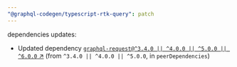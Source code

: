 ```yaml
---
"@graphql-codegen/typescript-rtk-query": patch
---
```

dependencies updates:
  - Updated dependency [`graphql-request@^3.4.0 || ^4.0.0 || ^5.0.0 || ^6.0.0` ↗︎](https://www.npmjs.com/package/graphql-request/v/3.4.0) (from `^3.4.0 || ^4.0.0 || ^5.0.0`, in `peerDependencies`)
